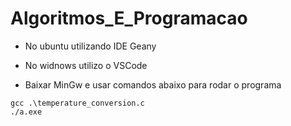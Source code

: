 # Algoritmos_E_Programacao

- No ubuntu utilizando IDE Geany

- No widnows utilizo o VSCode

* Baixar MinGw e usar comandos abaixo para rodar o programa

```
gcc .\temperature_conversion.c
./a.exe
```